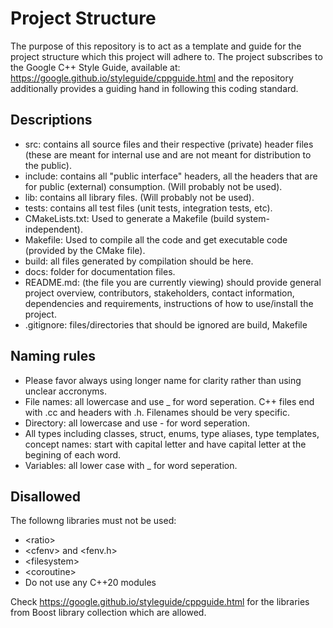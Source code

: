 # Project Structure
The purpose of this repository is to act as a template and guide for the project structure which this project will adhere to.
The project subscribes to the Google C++ Style Guide, available at: https://google.github.io/styleguide/cppguide.html and the repository additionally provides a guiding hand in following this coding standard.

## Descriptions
- src: contains all source files and their respective (private) header files (these are meant for internal use and are not meant for distribution to the public).
- include: contains all "public interface" headers, all the headers that are for public (external) consumption. (Will probably not be used).
- lib: contains all library files. (Will probably not be used).
- tests: contains all test files (unit tests, integration tests, etc).
- CMakeLists.txt: Used to generate a Makefile (build system-independent).
- Makefile: Used to compile all the code and get executable code (provided by the CMake file).
- build: all files generated by compilation should be here.
- docs: folder for documentation files.
- README.md: (the file you are currently viewing) should provide general project overview, contributors, stakeholders, contact information, dependencies and requirements, instructions of how to use/install the project.
- .gitignore: files/directories that should be ignored are build, Makefile

## Naming rules
- Please favor always using longer name for clarity rather than using unclear accronyms. 
- File names: all lowercase and use _ for word seperation. C++ files end with .cc and headers with .h. Filenames should be very specific.
- Directory: all lowercase and use - for word seperation.
- All types including classes, struct, enums, type aliases, type templates, concept names: start with capital letter and have capital letter at the begining of each word.
- Variables: all lower case with _ for word seperation.

## Disallowed
The followng libraries must not be used:
- &lt;ratio&gt;
- &lt;cfenv&gt; and &lt;fenv.h&gt;
- &lt;filesystem&gt;
- &lt;coroutine&gt;
- Do not use any C++20 modules

Check https://google.github.io/styleguide/cppguide.html for the libraries from Boost library collection which are allowed.
